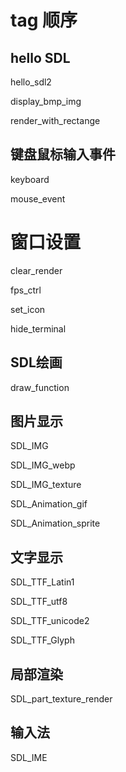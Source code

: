 # tag 顺序

## hello SDL
hello_sdl2

display_bmp_img

render_with_rectange

## 键盘鼠标输入事件
keyboard

mouse_event

# 窗口设置
clear_render

fps_ctrl

set_icon

hide_terminal

## SDL绘画
draw_function

## 图片显示
SDL_IMG

SDL_IMG_webp

SDL_IMG_texture

SDL_Animation_gif

SDL_Animation_sprite

## 文字显示
SDL_TTF_Latin1

SDL_TTF_utf8

SDL_TTF_unicode2

SDL_TTF_Glyph

## 局部渲染
SDL_part_texture_render

## 输入法
SDL_IME
